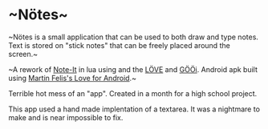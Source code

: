 # ~Nötes~

~Nötes is a small application that can be used to both draw and type notes. Text is stored on "stick notes" that can be freely placed around the screen.~

~A rework of [Note-It](https://github.com/Capital-EX/Note-It) in lua using and the [LÖVE](https://www.love2d.org) and [GÖÖi](https://github.com/tavuntu/gooi).
Android apk built using [Martin Felis's Love for Android](https://bitbucket.org/MartinFelis/love-android-sdl2).~

Terrible hot mess of an "app".  Created in a month for a high school project.

This app used a hand made implentation of a textarea.  It was a nightmare to make and is near impossible to fix.
